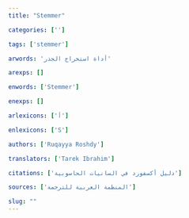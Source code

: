 ```yaml
---
title: "Stemmer"

categories: ['']

tags: ['stemmer']

arwords: 'أداة استخراج الجذر'

arexps: []

enwords: ['Stemmer']

enexps: []

arlexicons: ['أ']

enlexicons: ['S']

authors: ['Ruqayya Roshdy']

translators: ['Tarek Ibrahim']

citations: ['دليل أكسفورد في السانيات الحاسوبية']

sources: ['المنظمة العربية للترجمة']

slug: ""
---
```

